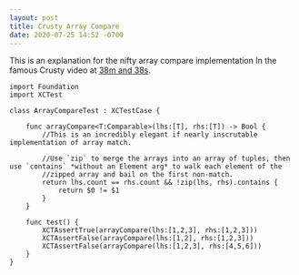 ```yaml
---
layout: post
title: Crusty Array Compare
date: 2020-07-25 14:52 -0700
---
```


This is an explanation for the nifty array compare implementation In the famous Crusty video at [38m and 38s](https://www.youtube.com/watch?v=xE5EcHuz52I#t=38m38s).

```
import Foundation
import XCTest

class ArrayCompareTest : XCTestCase {
    
    func arrayCompare<T:Comparable>(lhs:[T], rhs:[T]) -> Bool {
        //This is an incredibly elegant if nearly inscrutable implementation of array match.
        
        //Use `zip` to merge the arrays into an array of tuples, then use `contains` *without an Element arg* to walk each element of the
        //zipped array and bail on the first non-match.
        return lhs.count == rhs.count && !zip(lhs, rhs).contains {
            return $0 != $1
        }
    }
    
    func test() {
        XCTAssertTrue(arrayCompare(lhs:[1,2,3], rhs:[1,2,3]))
        XCTAssertFalse(arrayCompare(lhs:[1,2], rhs:[1,2,3]))
        XCTAssertFalse(arrayCompare(lhs:[1,2,3], rhs:[4,5,6]))
    }
}
```
